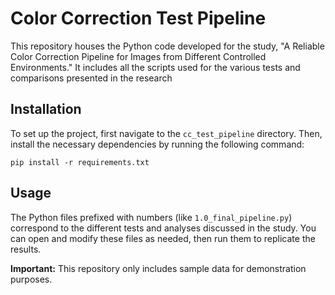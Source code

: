 # Color Correction Test Pipeline
This repository houses the Python code developed for the study, "A Reliable Color Correction Pipeline for Images from Different Controlled Environments." It includes all the scripts used for the various tests and comparisons presented in the research

##  Installation
To set up the project, first navigate to the `cc_test_pipeline` directory. Then, install the necessary dependencies by running the following command:

`pip install -r requirements.txt`

## Usage
The Python files prefixed with numbers (like `1.0_final_pipeline.py`) correspond to the different tests and analyses discussed in the study. You can open and modify these files as needed, then run them to replicate the results.

**Important:** This repository only includes sample data for demonstration purposes.
